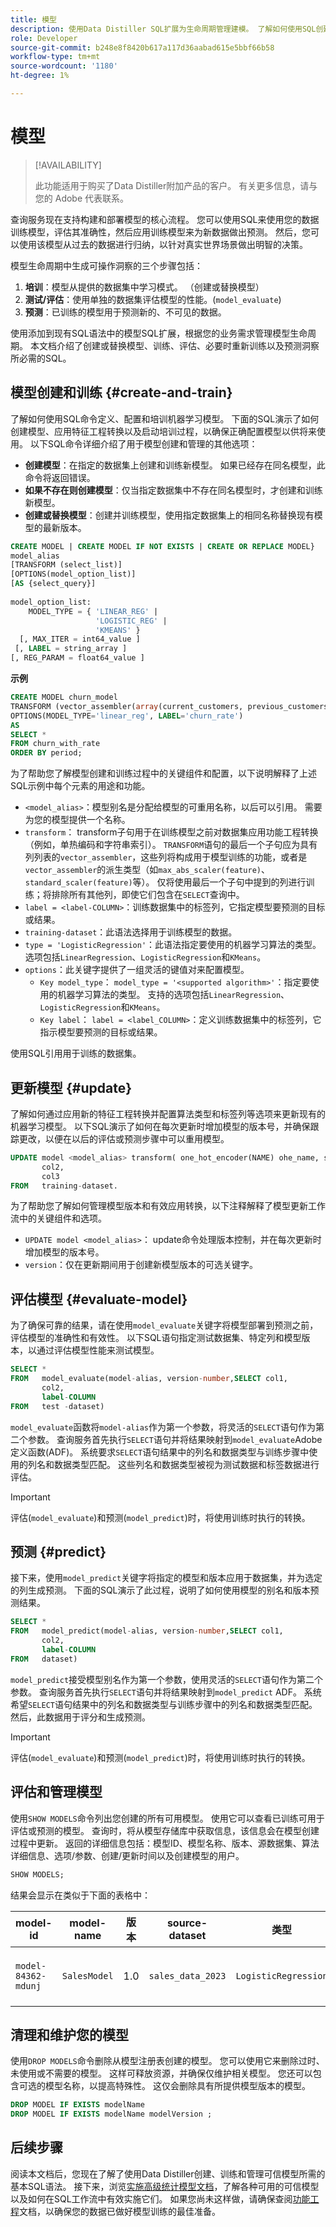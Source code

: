 ```yaml
---
title: 模型
description: 使用Data Distiller SQL扩展为生命周期管理建模。 了解如何使用SQL创建、培训和管理高级统计模型（包括模型版本控制、评估和预测等关键流程），以从数据中获得切实可行的见解。
role: Developer
source-git-commit: b248e8f8420b617a117d36aabad615e5bbf66b58
workflow-type: tm+mt
source-wordcount: '1180'
ht-degree: 1%

---
```


# 模型

>[!AVAILABILITY]
>
>此功能适用于购买了Data Distiller附加产品的客户。 有关更多信息，请与您的 Adobe 代表联系。

查询服务现在支持构建和部署模型的核心流程。 您可以使用SQL来使用您的数据训练模型，评估其准确性，然后应用训练模型来为新数据做出预测。 然后，您可以使用该模型从过去的数据进行归纳，以针对真实世界场景做出明智的决策。

模型生命周期中生成可操作洞察的三个步骤包括：

1. **培训**：模型从提供的数据集中学习模式。 （创建或替换模型）
2. **测试/评估**：使用单独的数据集评估模型的性能。(`model_evaluate`)
3. **预测**：已训练的模型用于预测新的、不可见的数据。

使用添加到现有SQL语法中的模型SQL扩展，根据您的业务需求管理模型生命周期。 本文档介绍了创建或替换模型、训练、评估、必要时重新训练以及预测洞察所必需的SQL。

## 模型创建和训练 {#create-and-train}

了解如何使用SQL命令定义、配置和培训机器学习模型。 下面的SQL演示了如何创建模型、应用特征工程转换以及启动培训过程，以确保正确配置模型以供将来使用。 以下SQL命令详细介绍了用于模型创建和管理的其他选项：

- **创建模型**：在指定的数据集上创建和训练新模型。 如果已经存在同名模型，此命令将返回错误。
- **如果不存在则创建模型**：仅当指定数据集中不存在同名模型时，才创建和训练新模型。
- **创建或替换模型**：创建并训练模型，使用指定数据集上的相同名称替换现有模型的最新版本。

```sql
CREATE MODEL | CREATE MODEL IF NOT EXISTS | CREATE OR REPLACE MODEL}
model_alias
[TRANSFORM (select_list)]
[OPTIONS(model_option_list)]
[AS {select_query}]
 
model_option_list:
    MODEL_TYPE = { 'LINEAR_REG' |
                   'LOGISTIC_REG' |
                   'KMEANS' }
  [, MAX_ITER = int64_value ]
 [, LABEL = string_array ]
[, REG_PARAM = float64_value ]
```

**示例**

```sql
CREATE MODEL churn_model
TRANSFORM (vector_assembler(array(current_customers, previous_customers)) features) 
OPTIONS(MODEL_TYPE='linear_reg', LABEL='churn_rate') 
AS
SELECT *
FROM churn_with_rate
ORDER BY period;
```

为了帮助您了解模型创建和训练过程中的关键组件和配置，以下说明解释了上述SQL示例中每个元素的用途和功能。

- `<model_alias>`：模型别名是分配给模型的可重用名称，以后可以引用。 需要为您的模型提供一个名称。
- `transform`： transform子句用于在训练模型之前对数据集应用功能工程转换（例如，单热编码和字符串索引）。 `TRANSFORM`语句的最后一个子句应为具有列列表的`vector_assembler`，这些列将构成用于模型训练的功能，或者是`vector_assembler`的派生类型（如`max_abs_scaler(feature)`、`standard_scaler(feature)`等）。 仅将使用最后一个子句中提到的列进行训练；将排除所有其他列，即使它们包含在`SELECT`查询中。
- `label = <label-COLUMN>`：训练数据集中的标签列，它指定模型要预测的目标或结果。
- `training-dataset`：此语法选择用于训练模型的数据。
- `type = 'LogisticRegression'`：此语法指定要使用的机器学习算法的类型。 选项包括`LinearRegression`、`LogisticRegression`和`KMeans`。
- `options`：此关键字提供了一组灵活的键值对来配置模型。
   - `Key model_type`： `model_type = '<supported algorithm>'`：指定要使用的机器学习算法的类型。 支持的选项包括`LinearRegression`、`LogisticRegression`和`KMeans`。
   - `Key label`： `label = <label_COLUMN>`：定义训练数据集中的标签列，它指示模型要预测的目标或结果。

使用SQL引用用于训练的数据集。

## 更新模型 {#update}

了解如何通过应用新的特征工程转换并配置算法类型和标签列等选项来更新现有的机器学习模型。 以下SQL演示了如何在每次更新时增加模型的版本号，并确保跟踪更改，以便在以后的评估或预测步骤中可以重用模型。

```sql
UPDATE model <model_alias> transform( one_hot_encoder(NAME) ohe_name, string_indexer(gender) gendersi) options ( type = 'LogisticRegression', label = <label-COLUMN>, ) ASSELECT col1,
       col2,
       col3
FROM   training-dataset.
```

为了帮助您了解如何管理模型版本和有效应用转换，以下注释解释了模型更新工作流中的关键组件和选项。

- `UPDATE model <model_alias>`： update命令处理版本控制，并在每次更新时增加模型的版本号。
- `version`：仅在更新期间用于创建新模型版本的可选关键字。

## 评估模型 {#evaluate-model}

为了确保可靠的结果，请在使用`model_evaluate`关键字将模型部署到预测之前，评估模型的准确性和有效性。 以下SQL语句指定测试数据集、特定列和模型版本，以通过评估模型性能来测试模型。

```sql
SELECT *
FROM   model_evaluate(model-alias, version-number,SELECT col1,
       col2,
       label-COLUMN
FROM   test -dataset)
```

`model_evaluate`函数将`model-alias`作为第一个参数，将灵活的`SELECT`语句作为第二个参数。 查询服务首先执行`SELECT`语句并将结果映射到`model_evaluate`Adobe定义函数(ADF)。 系统要求`SELECT`语句结果中的列名和数据类型与训练步骤中使用的列名和数据类型匹配。 这些列名和数据类型被视为测试数据和标签数据进行评估。

>[!IMPORTANT]
>
>评估(`model_evaluate`)和预测(`model_predict`)时，将使用训练时执行的转换。

## 预测 {#predict}

接下来，使用`model_predict`关键字将指定的模型和版本应用于数据集，并为选定的列生成预测。 下面的SQL演示了此过程，说明了如何使用模型的别名和版本预测结果。

```sql
SELECT *
FROM   model_predict(model-alias, version-number,SELECT col1,
       col2,
       label-COLUMN
FROM   dataset)
```

`model_predict`接受模型别名作为第一个参数，使用灵活的`SELECT`语句作为第二个参数。 查询服务首先执行`SELECT`语句并将结果映射到`model_predict` ADF。 系统希望`SELECT`语句结果中的列名和数据类型与训练步骤中的列名和数据类型匹配。 然后，此数据用于评分和生成预测。

>[!IMPORTANT]
>
>评估(`model_evaluate`)和预测(`model_predict`)时，将使用训练时执行的转换。

## 评估和管理模型

使用`SHOW MODELS`命令列出您创建的所有可用模型。 使用它可以查看已训练可用于评估或预测的模型。 查询时，将从模型存储库中获取信息，该信息会在模型创建过程中更新。 返回的详细信息包括：模型ID、模型名称、版本、源数据集、算法详细信息、选项/参数、创建/更新时间以及创建模型的用户。

```sql
SHOW MODELS;
```

结果会显示在类似于下面的表格中：

| model-id | model-name | 版本 | source-dataset | 类型 | options | 转换 | 字段 | 已创建 | 已更新 | 创建者 |
|--------------------|---------------|---------|------------------|-----------------------|------------------------------|---------------------------------------------------------------------------|----------------------|---------------------|---------------------|------------|
| `model-84362-mdunj` | `SalesModel` | 1.0 | `sales_data_2023` | `LogisticRegression` | `{"label": "label-field"}` | `one_hot_encoder(name)`、`ohe_name`、`string_indexer(gender)`、`genderSI` | \[&quot;name&quot;， &quot;gender&quot;\] | 2024-08-14 10:30 AM | 2024-08-14 11:00 AM | `JohnSnow@adobe.com` |

## 清理和维护您的模型

使用`DROP MODELS`命令删除从模型注册表创建的模型。 您可以使用它来删除过时、未使用或不需要的模型。 这样可释放资源，并确保仅维护相关模型。 您还可以包含可选的模型名称，以提高特殊性。 这仅会删除具有所提供模型版本的模型。

```sql
DROP MODEL IF EXISTS modelName
DROP MODEL IF EXISTS modelName modelVersion ;
```

## 后续步骤

阅读本文档后，您现在了解了使用Data Distiller创建、训练和管理可信模型所需的基本SQL语法。 接下来，浏览[实施高级统计模型文档](./implement-models/implement-models.md)，了解各种可用的可信模型以及如何在SQL工作流中有效实施它们。 如果您尚未这样做，请确保查阅[功能工程](./feature-engineering.md)文档，以确保您的数据已做好模型训练的最佳准备。
